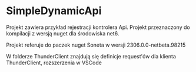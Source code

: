 # SimpleDynamicApi

Projekt zawiera przykład rejestracji kontrolera Api. Projekt przeznaczony do kompilacji z wersją nuget dla środowiska net6.

Projekt referuje do paczek nuget Soneta w wersji 2306.0.0-netbeta.98215

W folderze ThunderClient znajdują się definicje request'ów dla klienta ThunderClient, rozszerzenia w VSCode